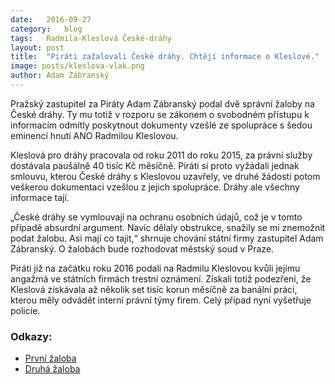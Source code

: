 ```yaml
---
date:	2016-09-27
category:	blog
tags:	Radmila-Kleslová České-dráhy
layout:	post
title:	"Piráti zažalovali České dráhy. Chtějí informace o Kleslové." 
image: posts/kleslova-vlak.png
author:	Adam Zábranský
---
```


Pražský zastupitel za Piráty Adam Zábranský podal dvě správní žaloby na České dráhy. Ty mu totiž v rozporu se zákonem o svobodném přístupu k informacím odmítly poskytnout dokumenty vzešlé ze spolupráce s šedou eminencí hnutí ANO Radmilou Kleslovou.

Kleslová pro dráhy pracovala od roku 2011 do roku 2015, za právní služby dostávala paušálně 40 tisíc Kč měsíčně. Piráti si proto vyžádali jednak smlouvu, kterou České dráhy s Kleslovou uzavřely, ve druhé žádosti potom veškerou dokumentaci vzešlou z jejich spolupráce. Dráhy ale všechny informace tají. 

„České dráhy se vymlouvají na ochranu osobních údajů, což je v tomto případě absurdní argument. Navíc dělaly obstrukce, snažily se mi znemožnit podat žalobu. Asi mají co tajit,“ shrnuje chování státní firmy zastupitel Adam Zábranský. O žalobách bude rozhodovat městský soud v Praze.

Piráti již na začátku roku 2016 podali na Radmilu Kleslovou kvůli jejímu angažmá ve státních firmách trestní oznámení. Získali totiž podezření, že Kleslová získávala až několik set tisíc korun měsíčně za banální práci, kterou měly odvádět interní právní týmy firem. Celý případ nyní vyšetřuje policie.

### Odkazy:

* [První žaloba](https://github.com/pirati-cz/KlubPraha/blob/master/spisy/2015/177-smlouvy-rk-ceske-drahy/16-zaloba/main.pdf)
* [Druhá žaloba](https://github.com/pirati-cz/KlubPraha/blob/master/spisy/2015/240-kleslova-dokumentace-cd/14-zaloba/zaloba.pdf)
